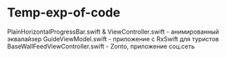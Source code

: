 # Temp-exp-of-code
PlainHorizontalProgressBar.swift & ViewController.swift - анимированный эквалайзер
GuideViewModel.swift - приложение с RxSwift для туристов
BaseWallFeedViewController.swift - Zonto, приложение соц.сеть
